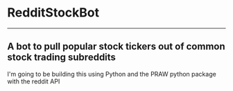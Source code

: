 # RedditStockBot
***
A bot to pull popular stock tickers out of common stock trading subreddits
---
I'm going to be building this using Python and the PRAW python package with the reddit API
